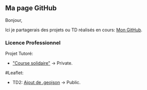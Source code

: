 ## Ma page GitHub

Bonjour,

Ici je partagerais des projets ou TD réalisés en cours: [Mon GitHub](https://github.com/LCharp/LCharp.github.io).

### Licence Professionnel 

Projet Tutoré: 
- ["Course solidaire"](https://github.com/LCharp/SolidariaBram) -> Private.

#Leaflet:
- TD2: [Ajout de .geojson](https://github.com/LCharp/Leaflet_TD2/) -> Public.


